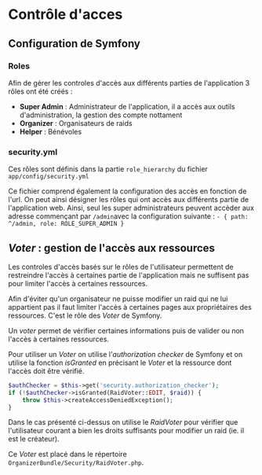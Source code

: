 # Contrôle d'acces

## Configuration de Symfony

### Roles

Afin de gérer les controles d'accès aux différents parties de l'application 3 rôles ont été créés :

- **Super Admin** : Administrateur de l'application, il a accès aux outils d'administration, la gestion des compte nottament
- **Organizer** : Organisateurs de raids
- **Helper** : Bénévoles

### security.yml

Ces rôles sont définis dans la partie `role_hierarchy` du fichier `app/config/security.yml`

Ce fichier comprend également la configuration des accès en fonction de l'url. On peut ainsi désigner les rôles qui ont accès aux différents partie de l'application web. Ainsi, seul les super administrateurs peuvent accèder aux adresse commençant par `/admin`avec la configuration suivante : `- { path: ^/admin, role: ROLE_SUPER_ADMIN }`



## *Voter* : gestion de l'accès aux ressources

Les controles d'accès basés sur le rôles de l'utilisateur permettent de restreindre l'accès à certaines partie de l'application mais ne suffisent pas pour limiter l'accès à certaines ressources.

Afin d'éviter qu'un organisateur ne puisse modifier un raid qui ne lui appartient pas il faut limiter l'accès à certaines pages aux propriétaires des ressources. C'est le rôle des *Voter* de Symfony.

Un *voter* permet de vérifier certaines informations puis de valider ou non l'accès à certaines ressources. 

Pour utiliser un *Voter* on utilise l'*authorization checker* de Symfony et on utilise la fonction *isGranted* en précisant le *Voter* et la ressource dont l'accès doit être vérifié. 

```php
$authChecker = $this->get('security.authorization_checker');
if (!$authChecker->isGranted(RaidVoter::EDIT, $raid)) {
    throw $this->createAccessDeniedException();
}
```

Dans le cas présenté ci-dessus on utilise le *RaidVoter* pour vérifier que l'utilisateur courant a bien les droits suffisants pour modifier un raid (ie. il est le créateur).

Ce *Voter* est placé dans le répertoire `OrganizerBundle/Security/RaidVoter.php`.